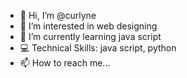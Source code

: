 - 👋 Hi, I’m @curlyne
- 👀 I’m interested in web designing
- 🌱 I’m currently learning java script
- 💻 Technical Skills: java script, python 
- 📫 How to reach me... 

<!---
curlyne/curlyne is a ✨ special ✨ repository because its `README.md` (this file) appears on your GitHub profile.
You can click the Preview link to take a look at your changes.
--->

